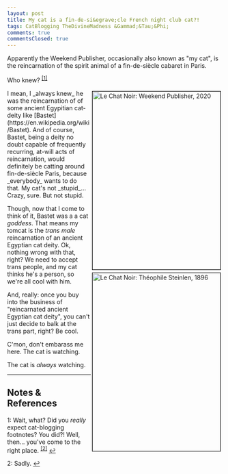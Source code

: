 ```yaml
---
layout: post
title: My cat is a fin-de-si&egrave;cle French night club cat?!
tags: CatBlogging TheDivineMadness &Gammad;&Tau;&Phi;
comments: true
commentsClosed: true
---
```


Apparently the Weekend Publisher, occasionally also known as "my cat", is the reincarnation
of the spirit animal of a fin-de-si&egrave;cle cabaret in Paris.   

Who knew? <sup id="fn1a">[[1]](#fn1)</sup>  

<img src="{{ site.baseurl }}/images/2020-12-14-le-chat-noir-weekend-publisher.jpg" width="300" height="416" alt="Le Chat Noir: Weekend Publisher, 2020" title="Le Chat Noir: Weekend Publisher, 2020" style="float: right; margin: 3px 3px 3px 3px; border: 1px solid #000000;"/>
<img src="{{ site.baseurl }}/images/2020-12-14-le-chat-noir-really.jpg" width="300" height="416" alt="Le Chat Noir: Théophile Steinlen, 1896" title="Le Chat Noir: Théophile Steinlen, 1896" style="float: right; margin: 3px 3px 3px 3px; border: 1px solid #000000;"/>
I mean, I _always knew_ he was the reincarnation of of some ancient Egypitian cat-deity
like [Bastet](https://en.wikipedia.org/wiki/Bastet).  And of course, Bastet, being a deity
no doubt capable of frequently recurring, at-will acts of reincarnation, would definitely
be catting around fin-de-si&egrave;cle Paris, because _everybody_ wants to do that.  My
cat's not _stupid_&hellip;  Crazy, sure.  But not stupid.  

Though, now that I come to think of it, Bastet was a a cat _goddess_.  That means my tomcat
is the _trans male_ reincarnation of an ancient Egyptian cat deity.  Ok, nothing wrong with
that, right?  We need to accept trans people, and my cat thinks he's a person, so we're
all cool with him.  

And, really: once you buy into the business of "reincarnated ancient
Egyptian cat deity", you can't just decide to balk at the trans part, right?  Be cool.   

C'mon, don't embarass me here.  The cat is watching.  

The cat is _always_ watching.  

---

## Notes &amp; References  

<!--
<sup id="fn1a">[[1]](#fn1)</sup>
<a id="fn1">1</a>: [↩](#fn1a)  
-->

<a id="fn1">1</a>: Wait, what?  Did you _really_ expect cat-blogging footnotes?  You did?! Well, then&hellip; you've come to the right place. <sup id="fn2a">[[2]](#fn2)</sup> [↩](#fn1a)  

<a id="fn2">2</a>: Sadly. [↩](#fn2a)  
